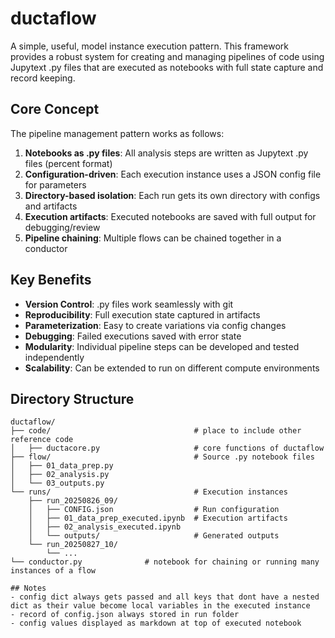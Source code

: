 # ductaflow
A simple, useful, model instance execution pattern.
This framework provides a robust system for creating and managing pipelines of code using Jupytext .py files that are executed as notebooks with full state capture and record keeping.

## Core Concept

The pipeline management pattern works as follows:

1. **Notebooks as .py files**: All analysis steps are written as Jupytext .py files (percent format)
2. **Configuration-driven**: Each execution instance uses a JSON config file for parameters
3. **Directory-based isolation**: Each run gets its own directory with configs and artifacts
4. **Execution artifacts**: Executed notebooks are saved with full output for debugging/review
5. **Pipeline chaining**: Multiple flows can be chained together in a conductor

## Key Benefits

- **Version Control**: .py files work seamlessly with git
- **Reproducibility**: Full execution state captured in artifacts
- **Parameterization**: Easy to create variations via config changes
- **Debugging**: Failed executions saved with error state
- **Modularity**: Individual pipeline steps can be developed and tested independently
- **Scalability**: Can be extended to run on different compute environments

## Directory Structure

```
ductaflow/
├── code/                                # place to include other reference code
│   ├── ductacore.py                     # core functions of ductaflow
├── flow/                                # Source .py notebook files
│   ├── 01_data_prep.py
│   ├── 02_analysis.py  
│   └── 03_outputs.py
└── runs/                                # Execution instances
    ├── run_20250826_09/
    │   ├── CONFIG.json                  # Run configuration
    │   ├── 01_data_prep_executed.ipynb  # Execution artifacts
    │   ├── 02_analysis_executed.ipynb
    │   └── outputs/                     # Generated outputs
    └── run_20250827_10/
        └── ...
└── conductor.py              # notebook for chaining or running many instances of a flow

## Notes
- config dict always gets passed and all keys that dont have a nested dict as their value become local variables in the executed instance
- record of config.json always stored in run folder
- config values displayed as markdown at top of executed notebook
